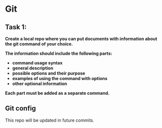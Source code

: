 # Git

## Task 1:
**Create a local repo where you can put documents with information about the git command of your choice.**

**The information should include the following parts:**
 - **command usage syntax**
 - **general description**
 - **possible options and their purpose**
 - **examples of using the command with options**
 - **other optional information**

**Each part must be added as a separate command.**

## Git config

This repo will be updated in future commits.